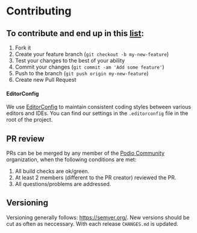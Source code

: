 # Contributing

## To contribute and end up in this [list](https://github.com/podio-community/podio-php/graphs/contributors):

1. Fork it
2. Create your feature branch (`git checkout -b my-new-feature`)
3. Test your changes to the best of your ability
4. Commit your changes (`git commit -am 'Add some feature'`)
5. Push to the branch (`git push origin my-new-feature`)
6. Create new Pull Request

#### EditorConfig

We use [EditorConfig](http://EditorConfig.org) to maintain consistent coding styles between various editors and IDEs.  You can find our settings in the `.editorconfig` file in the root of the project.

## PR review

PRs can be be merged by any member of the [Podio Community](https://github.com/orgs/podio-community) organization, when the following conditions are met:

1. All build checks are ok/green.
2. At least 2 members (different to the PR creator) reviewed the PR.
3. All questions/problems are addressed.

## Versioning

Versioning generally follows: https://semver.org/. New versions should be cut as often as neccessary. With each release `CHANGES.md` is updated.

